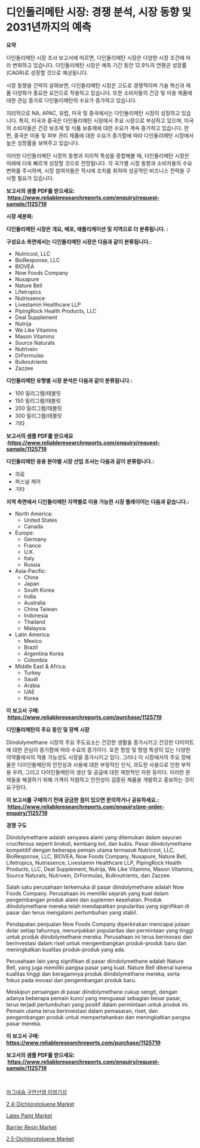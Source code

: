 <p><h1>디인돌리메탄 시장: 경쟁 분석, 시장 동향 및 2031년까지의 예측</h1></p><p><strong>요약</strong></p>
<p><p>다인돌리메탄 시장 조사 보고서에 따르면, 다인돌리메탄 시장은 다양한 시장 조건에 따라 변화하고 있습니다. 다인돌리메탄 시장은 예측 기간 동안 12.9%의 연평균 성장률(CAGR)로 성장할 것으로 예상됩니다.</p><p>시장 동향을 간략히 살펴보면, 다인돌리메탄 시장은 고도로 경쟁적이며 기술 혁신과 제품 다양화가 중요한 요인으로 작용하고 있습니다. 또한 소비자들의 건강 및 미용 제품에 대한 관심 증가로 다인돌리메탄의 수요가 증가하고 있습니다.</p><p>지리적으로 NA, APAC, 유럽, 미국 및 중국에서는 다인돌리메탄 시장이 성장하고 있습니다. 특히, 미국과 중국은 다인돌리메탄 시장에서 주요 시장으로 부상하고 있으며, 미국의 소비자들은 건강 보조제 및 식품 보충제에 대한 수요가 계속 증가하고 있습니다. 한편, 중국은 미용 및 피부 관리 제품에 대한 수요가 증가함에 따라 다인돌리메탄 시장에서 높은 성장률을 보여주고 있습니다.</p><p>이러한 다인돌리메탄 시장의 동향과 지리적 특성을 종합해볼 때, 다인돌리메탄 시장은 미래에 더욱 빠르게 성장할 것으로 전망됩니다. 각 국가별 시장 동향과 소비자들의 수요 변화를 주시하며, 시장 참여자들은 적시에 조치를 취하여 성공적인 비즈니스 전략을 구사할 필요가 있습니다.</p></p>
<p><strong>보고서의 샘플 PDF를 받으세요: &nbsp;<a href="https://www.reliableresearchreports.com/enquiry/request-sample/1125719">https://www.reliableresearchreports.com/enquiry/request-sample/1125719</a></strong></p>
<p><strong>시장 세분화:</strong></p>
<p><strong> 디인돌리메탄 시장은 개요, 배포, 애플리케이션 및 지역으로 더 분류됩니다. :</strong></p>
<p><strong>구성요소 측면에서는 디인돌리메탄 시장은 다음과 같이 분류됩니다.:</strong></p>
<p><ul><li>Nutricost, LLC</li><li>BioResponse, LLC</li><li>BIOVEA</li><li>Now Foods Company</li><li>Nusapure</li><li>Nature Bell</li><li>Lifetropics</li><li>Nutrissence</li><li>Livestamin Healthcare LLP</li><li>PipingRock Health Products, LLC</li><li>Deal Supplement</li><li>Nutrija</li><li>We Like Vitamins</li><li>Mason Vitamins</li><li>Source Naturals</li><li>Nutrivein</li><li>DrFormulas</li><li>Bulknutrients</li><li>Zazzee</li></ul></p>
<p><strong> 디인돌리메탄 유형별 시장 분석은 다음과 같이 분류됩니다.:</strong></p>
<p><ul><li>100 밀리그램/태블릿</li><li>150 밀리그램/태블릿</li><li>200 밀리그램/태블릿</li><li>300 밀리그램/태블릿</li><li>기타</li></ul></p>
<p><strong>보고서의 샘플 PDF를 받으세요 :<a href="https://www.reliableresearchreports.com/enquiry/request-sample/1125719">https://www.reliableresearchreports.com/enquiry/request-sample/1125719</a></strong></p>
<p><strong> 디인돌리메탄 응용 분야별 시장 산업 조사는 다음과 같이 분류됩니다.:</strong></p>
<p><ul><li>의료</li><li>퍼스널 케어</li><li>기타</li></ul></p>
<p><strong>지역 측면에서 디인돌리메탄 지역별로 이용 가능한 시장 플레이어는 다음과 같습니다.:</strong></p>
<p><ul>
    <li>
        North America:
        <ul>
            <li>United States</li>
            <li>Canada</li>
        </ul>
    </li>
    <li>
        Europe:
        <ul>
            <li>Germany</li>
            <li>France</li>
            <li>U.K.</li>
            <li>Italy</li>
            <li>Russia</li>
        </ul>
    </li>
    <li>
        Asia-Pacific:
        <ul>
            <li>China</li>
            <li>Japan</li>
            <li>South Korea</li>
            <li>India</li>
            <li>Australia</li>
            <li>China Taiwan</li>
            <li>Indonesia</li>
            <li>Thailand</li>
            <li>Malaysia</li>
        </ul>
    </li>
    <li>
        Latin America:
        <ul>
            <li>Mexico</li>
            <li>Brazil</li>
            <li>Argentina Korea</li>
            <li>Colombia</li>
        </ul>
    </li>
    <li>
        Middle East & Africa:
        <ul>
            <li>Turkey</li>
            <li>Saudi</li>
            <li>Arabia</li>
            <li>UAE</li>
            <li>Korea</li>
        </ul>
    </li>
    </ul></p>
<p><strong>이 보고서 구매: &nbsp;<a href="https://www.reliableresearchreports.com/purchase/1125719">https://www.reliableresearchreports.com/purchase/1125719</a></strong></p>
<p><strong>디인돌리메탄의 주요 동인 및 장벽 시장</strong></p>
<p><p>Diindolymethane 시장의 주요 주도요소는 건강한 생활을 증가시키고 건강한 다이어트에 대한 관심이 증가함에 따라 수요의 증가이다. 또한 항암 및 항염 특성이 있는 다양한 의약품에서의 적용 가능성도 시장을 증가시키고 있다. 그러나 이 시장에서의 주요 장애물은 다이인돌메탄의 안전성과 사용에 대한 부정적인 인식, 과도한 사용으로 인한 부작용 우려, 그리고 다이인돌메탄의 생산 및 공급에 대한 제한적인 자원 등이다. 이러한 문제들을 해결하기 위해 가격이 저렴하고 안전성이 검증된 제품을 개발하고 홍보하는 것이 요구된다.</p></p>
<p><strong>이 보고서를 구매하기 전에 궁금한 점이 있으면 문의하거나 공유하세요.: &nbsp;<a href="https://www.reliableresearchreports.com/enquiry/pre-order-enquiry/1125719">https://www.reliableresearchreports.com/enquiry/pre-order-enquiry/1125719</a></strong></p>
<p><strong>경쟁 구도</strong></p>
<p><p>Diindolymethane adalah senyawa alami yang ditemukan dalam sayuran cruciferous seperti brokoli, kembang kol, dan kubis. Pasar diindolymethane kompetitif dengan beberapa pemain utama termasuk Nutricost, LLC, BioResponse, LLC, BIOVEA, Now Foods Company, Nusapure, Nature Bell, Lifetropics, Nutrissence, Livestamin Healthcare LLP, PipingRock Health Products, LLC, Deal Supplement, Nutrija, We Like Vitamins, Mason Vitamins, Source Naturals, Nutrivein, DrFormulas, Bulknutrients, dan Zazzee.</p><p>Salah satu perusahaan terkemuka di pasar diindolymethane adalah Now Foods Company. Perusahaan ini memiliki sejarah yang kuat dalam pengembangan produk alami dan suplemen kesehatan. Produk diindolymethane mereka telah mendapatkan popularitas yang signifikan di pasar dan terus mengalami pertumbuhan yang stabil.</p><p>Pendapatan penjualan Now Foods Company diperkirakan mencapai jutaan dolar setiap tahunnya, menunjukkan popularitas dan permintaan yang tinggi untuk produk diindolymethane mereka. Perusahaan ini terus berinovasi dan berinvestasi dalam riset untuk mengembangkan produk-produk baru dan meningkatkan kualitas produk-produk yang ada.</p><p>Perusahaan lain yang signifikan di pasar diindolymethane adalah Nature Bell, yang juga memiliki pangsa pasar yang kuat. Nature Bell dikenal karena kualitas tinggi dan beragamnya produk diindolymethane mereka, serta fokus pada inovasi dan pengembangan produk baru.</p><p>Meskipun persaingan di pasar diindolymethane cukup sengit, dengan adanya beberapa pemain kunci yang menguasai sebagian besar pasar, terus terjadi pertumbuhan yang positif dalam permintaan untuk produk ini. Pemain utama terus berinvestasi dalam pemasaran, riset, dan pengembangan produk untuk mempertahankan dan meningkatkan pangsa pasar mereka.</p></p>
<p><strong>이 보고서 구매: &nbsp; <a href="https://www.reliableresearchreports.com/purchase/1125719">https://www.reliableresearchreports.com/purchase/1125719</a></strong></p>
<p><strong>보고서의 샘플 PDF를 받으세요: &nbsp;<a href="https://www.reliableresearchreports.com/enquiry/request-sample/1125719">https://www.reliableresearchreports.com/enquiry/request-sample/1125719</a></strong><strong></strong></p>
<p>&nbsp;</p>
<p><p><a href="https://github.com/sougarounis/Market-Research-Report-List-2/blob/main/6380801189550.md">마그네슘 구연산염 이염기성</a></p><p><a href="https://view.publitas.com/reportprime-1/24-dichlorotoluene-market-share-market-new-trends-analysis-report-by-type-by-application-by-end-use-by-region-and-segment-forecasts-2023-2030/">2,4-Dichlorotoluene Market</a></p><p><a href="https://github.com/RichRobinson5/Market-Research-Report-List-4/blob/main/latex-paint-market.md">Latex Paint Market</a></p><p><a href="https://issuu.com/reportprime-2/docs/barrier-resin-market-size-2030.pptx">Barrier Resin Market</a></p><p><a href="https://view.publitas.com/reportprime-1/25-dichlorotoluene-market-with-the-goal-of-estimating-the-market-size-and-future-growth-potential-of-various-market-segments-based-on-component-applications-end-user-and-region/">2,5-Dichlorotoluene Market</a></p></p>